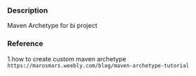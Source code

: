 ### Description
Maven Archetype for bi project

### Reference
1.how to create custom maven archetype
`https://marosmars.weebly.com/blog/maven-archetype-tutorial`
